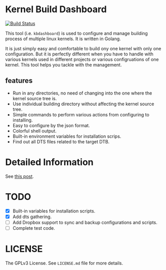 # Kernel Build Dashboard

[![Build Status](https://travis-ci.org/choueric/kbdashboard.svg?branch=master)](https://travis-ci.org/choueric/kbdashboard)

This tool (i.e. `kbdashboard`) is used to configure and manage building process
of multiple linux kernels. It is written in Golang.

It is just simply easy and comfortable to build ony one kernel with only one
configuration. But it is perfectly different when you have to handle with 
various kernels used in different projects or various configruations of one 
kernel. This tool helps you tackle with the management.

## features

- Run in any directories, no need of changing into the one where the kernel
  source tree is.
- Use individual building directory without affecting the kernel source tree.
- Simple commands to perform various actions from configuring to installing.
- Easy to configure by the json format.
- Colorful shell output.
- Built-in environment variables for installation scrips.
- Find out all DTS files related to the target DTB.


# Detailed Information

See [this post](http://ericnode.info/post/kbdashboard/).

# TODO
- [X] Built-in variables for installation scripts.
- [X] Add dts gathering.
- [ ] Add Dropbox support to sync and backup configurations and scripts.
- [ ] Complete test code.

# LICENSE
The GPLv3 License. See `LICENSE.md` file for more details.
